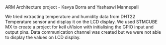 ARM Architecture project    - Kavya Borra and Yashaswi Mannepalli

We tried extracting temperature and humidity data from DHT22 Temperature sensor and display it on the LCD display. 
We used STMCUBE MX to create a project for keil uVision with initialising the GPIO input and output pins. 
Data communication channel was created but we were not able to display the values on LCD display.
